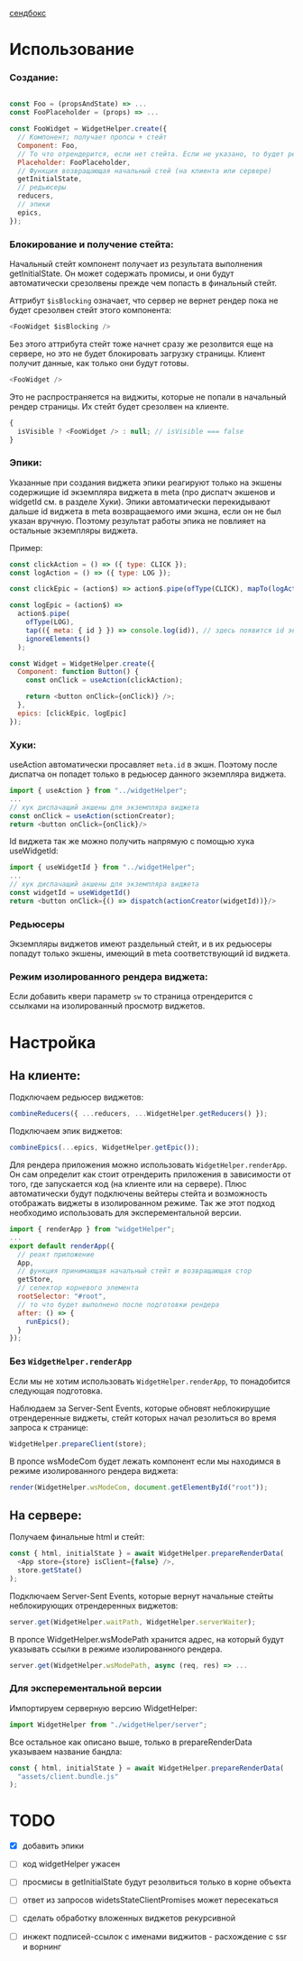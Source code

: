 [сендбокс](https://codesandbox.io/s/ssr-widgets-proto-0rlx2)

# Использование

### Создание:

```js

const Foo = (propsAndState) => ...
const FooPlaceholder = (props) => ...

const FooWidget = WidgetHelper.create({
  // Компонент; получает пропсы + стейт
  Component: Foo,
  // То что отрендерится, если нет стейта. Если не указано, то будет рендериться Component только с пропсами
  Placeholder: FooPlaceholder,
  // Функция возвращающая начальный стей (на клиента или сервере)
  getInitialState,
  // редьюсеры
  reducers,
  // эпики
  epics,
});
```

### Блокирование и получение стейта:

Начальный стейт компонент получает из результата выполнения getInitialState. Он может содержать промисы, и они будут автоматически срезолвены прежде чем попасть в финальный стейт.

Аттрибут `$isBlocking` означает, что сервер не вернет рендер пока не будет срезолвен стейт этого компонента:

```js
<FooWidget $isBlocking />
```

Без этого аттрибута стейт тоже начнет сразу же резолвится еще на сервере, но это не будет блокировать загрузку страницы. Клиент получит данные, как только они будут готовы.

```js
<FooWidget />
```

Это не распространяется на виджиты, которые не попали в начальный рендер страницы. Их стейт будет срезолвен на клиенте.

```js
{
  isVisible ? <FooWidget /> : null; // isVisible === false
}
```

### Эпики:

Указанные при создания виджета эпики реагируют только на экшены содержищие id экземпляра виджета в meta (про диспатч экшенов и widgetId см. в разделе Хуки). Эпики автоматически перекидывают дальше id виджета в meta возвращаемого ими экшна, если он не был указан вручную. Поэтому результат работы эпика не повлияет на остальные экземпляры виджета.

Пример:

```js
const clickAction = () => ({ type: CLICK });
const logAction = () => ({ type: LOG });

const clickEpic = (action$) => action$.pipe(ofType(CLICK), mapTo(logAction()));

const logEpic = (action$) =>
  action$.pipe(
    ofType(LOG),
    tap(({ meta: { id } }) => console.log(id)), // здесь появится id экземпляра виджета
    ignoreElements()
  );

const Widget = WidgetHelper.create({
  Component: function Button() {
    const onClick = useAction(clickAction);

    return <button onClick={onClick)} />;
  },
  epics: [clickEpic, logEpic]
});
```

### Хуки:

useAction автоматически просавляет `meta.id` в экшн. Поэтому после диспатча он попадет только в редьюсер данного экземпляра виджета.

```js
import { useAction } from "../widgetHelper";
...
// хук диспачащий акшены для экземпляра виджета
const onClick = useAction(sctionCreator);
return <button onClick={onClick}/>
```

Id виджета так же можно получить напрямую с помощью хука useWidgetId:

```js
import { useWidgetId } from "../widgetHelper";
...
// хук диспачащий акшены для экземпляра виджета
const widgetId = useWidgetId()
return <button onClick={() => dispatch(actionCreator(widgetId))}/>
```

### Редьюсеры

Экземпляры виджетов имеют раздельный стейт, и в их редьюсеры попадут только экшены, имеющий в meta соответствующий id виджета.

### Режим изолированного рендера виджета:

Если добавить квери параметр `sw` то страница отрендерится с ссылками на изолированный просмотр виджетов.

# Настройка

## На клиенте:

Подключаем редьюсер виджетов:

```js
combineReducers({ ...reducers, ...WidgetHelper.getReducers() });
```

Подключаем эпик виджетов:

```js
combineEpics(...epics, WidgetHelper.getEpic());
```

Для рендера приложения можно использовать `WidgetHelper.renderApp`. Он сам определит как стоит отрендерить приложения в зависимости от того, где запускается код (на клиенте или на сервере). Плюс автоматически будут подключены вейтеры стейта и возможность отображать виджеты в изолированном режиме.
Так же этот подход необходимо использовать для эксперементальной версии.

```js
import { renderApp } from "widgetHelper";
...
export default renderApp({
  // реакт приложение
  App,
  // функция принимающая начальный стейт и возвращающая стор
  getStore,
  // селектор корневого элемента
  rootSelector: "#root",
  // то что будет выполнено после подготовки рендера
  after: () => {
    runEpics();
  }
});
```

### Без `WidgetHelper.renderApp`

Если мы не хотим использовать `WidgetHelper.renderApp`, то понадобится следующая подготовка.

Наблюдаем за Server-Sent Events, которые обновят неблокирущие отрендеренные виджеты, стейт которых начал резолиться во время запроса к странице:

```js
WidgetHelper.prepareClient(store);
```

В пропсе wsModeCom будет лежать компонент если мы находимся в режиме изолированного рендера виджета:

```js
render(WidgetHelper.wsModeCom, document.getElementById("root"));
```

## На сервере:

Получаем финальные html и стейт:

```js
const { html, initialState } = await WidgetHelper.prepareRenderData(
  <App store={store} isClient={false} />,
  store.getState()
);
```

Подключаем Server-Sent Events, которые вернут начальные стейты неблокирующих отрендеренных виджетов:

```js
server.get(WidgetHelper.waitPath, WidgetHelper.serverWaiter);
```

В пропсе WidgetHelper.wsModePath хранится адрес, на который будут указывать ссылки в режиме изолированного рендера.

```js
server.get(WidgetHelper.wsModePath, async (req, res) => ...
```

### Для эксперементальной версии

Импортируем серверную версию WidgetHelper:

```js
import WidgetHelper from "./widgetHelper/server";
```

Все остальное как описано выше, только в prepareRenderData указываем название бандла:

```js
const { html, initialState } = await WidgetHelper.prepareRenderData(
  "assets/client.bundle.js"
);
```

# TODO

- [x] добавить эпики

- [ ] код widgetHelper ужасен
- [ ] просмисы в getInitialState будут резолвиться только в корне объекта
- [ ] ответ из запросов widetsStateClientPromises может пересекаться
- [ ] сделать обработку вложенных виджетов рекурсивной
- [ ] инжект подписей-ссылок с именами виджитов - расхождение с ssr и ворнинг
